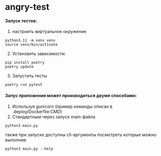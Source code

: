 # angry-test

#### Запуск тестов:

1. настроить виртуальное окружение

```commandline
python3.11 -m venv venv
source venv/bin/activate
```

2. Установить зависимости:

```commandline
pip install poetry
poetry update
```

3. Запустить тесты

```commandline
poetry run pytest
```

#### Запус приложения может производиться двумя способами:

1) Используя gunicorn (пример команды описан в .deploy/Dockerfile:CMD)
2) Стандартным через запуск main-файла

```commandline
python3 main.py
```

также при запуске доступны cli-аргументы посмотреть которые можно выполнив:

```commandline
python3 main.py --help
```

